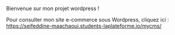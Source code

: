Bienvenue sur mon projet wordpress !

Pour consulter mon site e-commerce sous Wordpress, cliquez ici : https://seifeddine-maachaoui.students-laplateforme.io/mycms/
